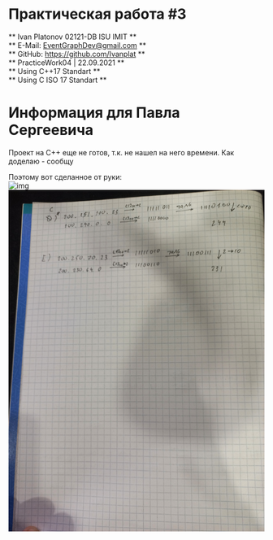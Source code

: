 # Практическая работа #3    
** Ivan Platonov 02121-DB ISU IMIT **  
** E-Mail: EventGraphDev@gmail.com **  
** GitHub: https://github.com/Ivanplat **  
** PracticeWork04 | 22.09.2021 **  
** Using C++17 Standart **  
** Using C ISO 17 Standart **  

# Информация для Павла Сергеевича   
Проект на C++ еще не готов, т.к. не нашел на него времени. Как доделаю - сообщу   

Поэтому вот сделанное от руки:      
![img](https://github.com/Ivanplat/PracticeWork03e/blob/master/fig1.jpg "Fig.1")  
![img](https://github.com/Ivanplat/PracticeWork03e/blob/master/fig2.jpg "Fig.2")  


 
